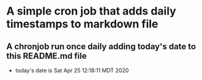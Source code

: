 A simple cron job that adds daily timestamps to markdown file
============================================================
## A chronjob run once daily adding today's date to this README.md file
* today's date is Sat Apr 25 12:18:11 MDT 2020
